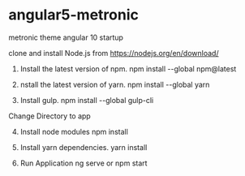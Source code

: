 # angular5-metronic
metronic theme angular 10 startup

clone and install Node.js from https://nodejs.org/en/download/

1) Install the latest version of npm. 
  npm install --global npm@latest
  
2) nstall the latest version of yarn. 
  npm install --global yarn

3) Install gulp. 
  npm install --global gulp-cli
  
  Change Directory to app
  
4) Install node modules
    npm install
    
5) Install yarn dependencies.
  yarn install 
  
6) Run Application 
   ng serve or npm start


